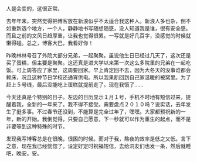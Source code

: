 <p>人是会变的，这很正常。</p><p>去年年末，突然觉得把博客放在新浪似乎不太适合我这种人。新浪人多也杂，倒不如重新选个地方，一个人，静静地书写随想随感，没人知道我是谁，很有安全感。而且之前的文风日趋厚重，让我也觉得很累。一写就是好几百字，没感觉的时候就懒得碰。总之，博客大巴，我看好你！</p><p>昨晚林林号召了外院大部分兄弟，一起聚聚。虽说他生日已经过几天了，这次还是买了蛋糕，但主要是聚聚。这还真是进大学以来第一次这么多院里的兄弟在一起吃饭。可上周答应了家里，这周要回家。早上肯定回不去，因为大冬天的没事谁都会赖床，况且这种节日学校还通宵供电。所以我果断回到自己家温暖的被窝里。为了赶上５号线，最后没能吃上蛋糕就提前走了。现在我饿了……</p><p>今天还真是个特别的日子。左边的日历显示１月１号，手机不时地有短信过来，提醒着我，全新的一年来了。我不得不接受。需要盘点２０１０吗？说实话，去年发生了挺多事。不过春节还没到，不能算是完全过年了，嘿嘿。大家都预祝新的一年，新的开始。我倒觉得，只要自己愿意，下一秒就可以作为重生的起点，而不是非要等到这种特殊的时节。</p><p>发现我写博客总是在很晚，很困的时候。而对于我，熬夜的效率是低之又低。言下之意，现在我已经恍惚了。设定好定时祝福短信，去给洞友们也发一条，然后就睡吧，晚安。安。</p>